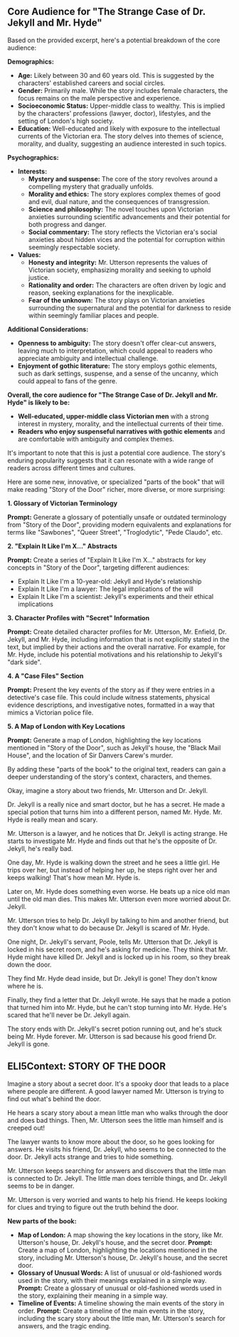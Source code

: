 ## Core Audience for "The Strange Case of Dr. Jekyll and Mr. Hyde"

Based on the provided excerpt, here's a potential breakdown of the core audience:

**Demographics:**

* **Age:** Likely between 30 and 60 years old. This is suggested by the characters' established careers and social circles.
* **Gender:** Primarily male. While the story includes female characters, the focus remains on the male perspective and experience.
* **Socioeconomic Status:** Upper-middle class to wealthy. This is implied by the characters' professions (lawyer, doctor), lifestyles, and the setting of London's high society.
* **Education:** Well-educated and likely with exposure to the intellectual currents of the Victorian era. The story delves into themes of science, morality, and duality, suggesting an audience interested in such topics.

**Psychographics:**

* **Interests:**
    * **Mystery and suspense:** The core of the story revolves around a compelling mystery that gradually unfolds.
    * **Morality and ethics:** The story explores complex themes of good and evil, dual nature, and the consequences of transgression.
    * **Science and philosophy:** The novel touches upon Victorian anxieties surrounding scientific advancements and their potential for both progress and danger.
    * **Social commentary:** The story reflects the Victorian era's social anxieties about hidden vices and the potential for corruption within seemingly respectable society.
* **Values:** 
    * **Honesty and integrity:** Mr. Utterson represents the values of Victorian society, emphasizing morality and seeking to uphold justice.
    * **Rationality and order:** The characters are often driven by logic and reason, seeking explanations for the inexplicable.
    * **Fear of the unknown:** The story plays on Victorian anxieties surrounding the supernatural and the potential for darkness to reside within seemingly familiar places and people.

**Additional Considerations:**

* **Openness to ambiguity:** The story doesn't offer clear-cut answers, leaving much to interpretation, which could appeal to readers who appreciate ambiguity and intellectual challenge.
* **Enjoyment of gothic literature:** The story employs gothic elements, such as dark settings, suspense, and a sense of the uncanny, which could appeal to fans of the genre.

**Overall, the core audience for "The Strange Case of Dr. Jekyll and Mr. Hyde" is likely to be:**

* **Well-educated, upper-middle class Victorian men** with a strong interest in mystery, morality, and the intellectual currents of their time.
* **Readers who enjoy suspenseful narratives with gothic elements** and are comfortable with ambiguity and complex themes. 

It's important to note that this is just a potential core audience. The story's enduring popularity suggests that it can resonate with a wide range of readers across different times and cultures. 


Here are some new, innovative, or specialized "parts of the book" that will make reading "Story of the Door" richer, more diverse, or more surprising:

**1. Glossary of Victorian Terminology**

**Prompt:** Generate a glossary of potentially unsafe or outdated terminology from "Story of the Door", providing modern equivalents and explanations for terms like "Sawbones", "Queer Street", "Troglodytic", "Pede Claudo", etc.

**2.  "Explain It Like I'm X..." Abstracts**

**Prompt:** Create a series of "Explain It Like I'm X..." abstracts for key concepts in "Story of the Door", targeting different audiences: 
* Explain It Like I'm a 10-year-old: Jekyll and Hyde's relationship
* Explain It Like I'm a lawyer: The legal implications of the will
* Explain It Like I'm a scientist: Jekyll's experiments and their ethical implications

**3.  Character Profiles with "Secret" Information**

**Prompt:** Create detailed character profiles for Mr. Utterson, Mr. Enfield, Dr. Jekyll, and Mr. Hyde, including information that is not explicitly stated in the text, but implied by their actions and the overall narrative. For example, for Mr. Hyde, include his potential motivations and his relationship to Jekyll's "dark side".

**4. A "Case Files" Section**

**Prompt:**  Present the key events of the story as if they were entries in a detective's case file. This could include witness statements, physical evidence descriptions, and investigative notes, formatted in a way that mimics a Victorian police file.

**5.  A Map of London with Key Locations**

**Prompt:** Generate a map of London, highlighting the key locations mentioned in "Story of the Door", such as Jekyll's house, the "Black Mail House", and the location of Sir Danvers Carew's murder. 

By adding these "parts of the book" to the original text, readers can gain a deeper understanding of the story's context, characters, and themes. 


Okay, imagine a story about two friends, Mr. Utterson and Dr. Jekyll. 

Dr. Jekyll is a really nice and smart doctor, but he has a secret. He made a special potion that turns him into a different person, named Mr. Hyde. Mr. Hyde is really mean and scary. 

Mr. Utterson is a lawyer, and he notices that Dr. Jekyll is acting strange. He starts to investigate Mr. Hyde and finds out that he's the opposite of Dr. Jekyll, he's really bad. 

One day, Mr. Hyde is walking down the street and he sees a little girl. He trips over her, but instead of helping her up, he steps right over her and keeps walking! That's how mean Mr. Hyde is.

Later on, Mr. Hyde does something even worse. He beats up a nice old man until the old man dies.  This makes Mr. Utterson even more worried about Dr. Jekyll.

Mr. Utterson tries to help Dr. Jekyll by talking to him and another friend, but they don't know what to do because Dr. Jekyll is scared of Mr. Hyde. 

One night, Dr. Jekyll's servant, Poole, tells Mr. Utterson that Dr. Jekyll is locked in his secret room, and he's asking for medicine. They think that Mr. Hyde might have killed Dr. Jekyll and is locked up in his room, so they break down the door. 

They find Mr. Hyde dead inside, but Dr. Jekyll is gone! They don't know where he is. 

Finally, they find a letter that Dr. Jekyll wrote. He says that he made a potion that turned him into Mr. Hyde, but he can't stop turning into Mr. Hyde. He's scared that he'll never be Dr. Jekyll again. 

The story ends with Dr. Jekyll's secret potion running out, and he's stuck being Mr. Hyde forever.  Mr. Utterson is sad because his good friend Dr. Jekyll is gone.


## ELI5Context: STORY OF THE DOOR

Imagine a story about a secret door. It's a spooky door that leads to a place where people are different. A good lawyer named Mr. Utterson is trying to find out what's behind the door. 

He hears a scary story about a mean little man who walks through the door and does bad things. Then, Mr. Utterson sees the little man himself and is creeped out! 

The lawyer wants to know more about the door, so he goes looking for answers. He visits his friend, Dr. Jekyll, who seems to be connected to the door. Dr. Jekyll acts strange and tries to hide something.

Mr. Utterson keeps searching for answers and discovers that the little man is connected to Dr. Jekyll. The little man does terrible things, and Dr. Jekyll seems to be in danger. 

Mr. Utterson is very worried and wants to help his friend. He keeps looking for clues and trying to figure out the truth behind the door. 

**New parts of the book:**

- **Map of London:** A map showing the key locations in the story, like Mr. Utterson's house, Dr. Jekyll's house, and the secret door. 
   **Prompt:** Create a map of London, highlighting the locations mentioned in the story, including Mr. Utterson's house, Dr. Jekyll's house, and the secret door. 
- **Glossary of Unusual Words:** A list of unusual or old-fashioned words used in the story, with their meanings explained in a simple way. 
   **Prompt:**  Create a glossary of unusual or old-fashioned words used in the story, explaining their meaning in a simple way. 
- **Timeline of Events:** A timeline showing the main events of the story in order. 
   **Prompt:** Create a timeline of the main events in the story, including the scary story about the little man, Mr. Utterson's search for answers, and the tragic ending. 

